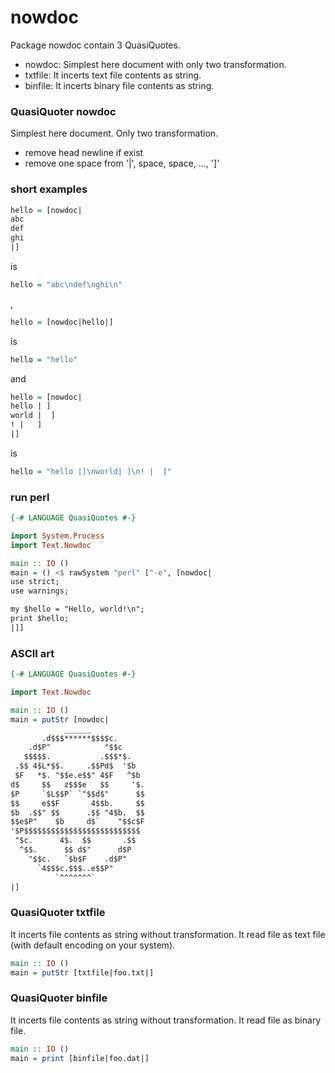 # nowdoc

Package nowdoc contain 3 QuasiQuotes.

* nowdoc: Simplest here document with only two transformation.
* txtfile: It incerts text file contents as string.
* binfile: It incerts binary file contents as string.

### QuasiQuoter nowdoc

Simplest here document.
Only two transformation.

* remove head newline if exist
* remove one space from '|', space, space, ..., ']'

### short examples

```hs
hello = [nowdoc|
abc
def
ghi
|]
```

is

```hs
hello = "abc\ndef\nghi\n"
```

,

```hs
hello = [nowdoc|hello|]
```

is

```hs
hello = "hello"
```

and

```hs
hello = [nowdoc|
hello | ]
world |  ]
! |   ]
|]
```

is

```hs
hello = "hello |]\nworld| ]\n! |  ]"
```

### run perl

```hs
{-# LANGUAGE QuasiQuotes #-}

import System.Process
import Text.Nowdoc

main :: IO ()
main = () <$ rawSystem "perl" ["-e", [nowdoc|
use strict;
use warnings;

my $hello = "Hello, world!\n";
print $hello;
|]]
```

### ASCII art

```hs
{-# LANGUAGE QuasiQuotes #-}

import Text.Nowdoc

main :: IO ()
main = putStr [nowdoc|
            ______             
       .d$$$******$$$$c.       
    .d$P"            "$$c      
   $$$$$.           .$$$*$.    
 .$$ 4$L*$$.     .$$Pd$  '$b   
 $F   *$. "$$e.e$$" 4$F   ^$b  
d$     $$   z$$$e   $$     '$. 
$P     `$L$$P` `"$$d$"      $$ 
$$     e$$F       4$$b.     $$ 
$b  .$$" $$      .$$ "4$b.  $$ 
$$e$P"    $b     d$`    "$$c$F 
'$P$$$$$$$$$$$$$$$$$$$$$$$$$$  
 "$c.      4$.  $$       .$$   
  ^$$.      $$ d$"      d$P    
    "$$c.   `$b$F    .d$P"     
      `4$$$c.$$$..e$$P"        
          `^^^^^^^`
|]
```

### QuasiQuoter txtfile

It incerts file contents as string without transformation.
It read file as text file (with default encoding on your system).

```hs
main :: IO ()
main = putStr [txtfile|foo.txt|]
```

### QuasiQuoter binfile

It incerts file contents as string without transformation.
It read file as binary file.

```hs
main :: IO ()
main = print [binfile|foo.dat|]
```
